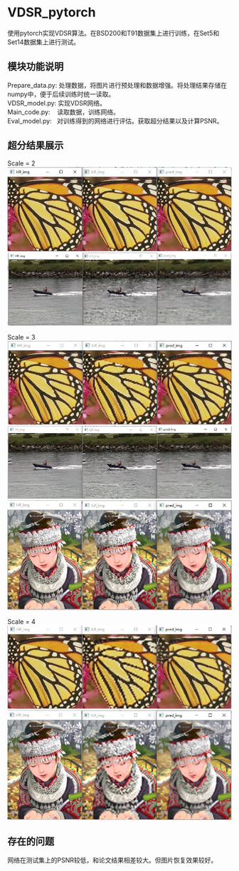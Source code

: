 # VDSR_pytorch
 使用pytorch实现VDSR算法。在BSD200和T91数据集上进行训练，在Set5和Set14数据集上进行测试。

## 模块功能说明
Prepare_data.py: 处理数据，将图片进行预处理和数据增强。将处理结果存储在numpy中，便于后续训练时统一读取。  
VDSR_model.py: 实现VDSR网络。  
Main_code.py:  &nbsp;&nbsp;&nbsp;读取数据，训练网络。  
Eval_model.py: &nbsp;&nbsp;对训练得到的网络进行评估。获取超分结果以及计算PSNR。  

## 超分结果展示
Scale = 2  
![Image text](https://github.com/JunFenngZhi/VDSR_pytorch/blob/master/Results/butterfly_scale2.JPG)  
![Image text](https://github.com/JunFenngZhi/VDSR_pytorch/blob/master/Results/coastguard_scale2.JPG)  
  
  
Scale = 3  
![Image text](https://github.com/JunFenngZhi/VDSR_pytorch/blob/master/Results/butterfly_scale3.JPG)  
![Image text](https://github.com/JunFenngZhi/VDSR_pytorch/blob/master/Results/coastguard_scale3.JPG)  
![Image text](https://github.com/JunFenngZhi/VDSR_pytorch/blob/master/Results/comic_scale3.JPG)  
  
     
Scale = 4  
![Image text](https://github.com/JunFenngZhi/VDSR_pytorch/blob/master/Results/butterfly_scale4.JPG)  
![Image text](https://github.com/JunFenngZhi/VDSR_pytorch/blob/master/Results/comic_scale4.JPG)  

## 存在的问题
网络在测试集上的PSNR较低，和论文结果相差较大。但图片恢复效果较好。
